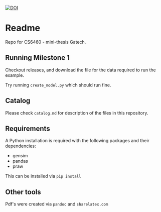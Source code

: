 [![DOI](https://zenodo.org/badge/DOI/10.5281/zenodo.495380.svg)](https://doi.org/10.5281/zenodo.495380)

Readme
======

Repo for CS6460 - mini-thesis Gatech.

Running Milestone 1
-------------------

Checkout releases, and download the file for the data required to run the example.

Try running `create_model.py` which should run fine.

Catalog
-------

Please check `catalog.md` for description of the files in this repository.

Requirements
------------

A Python installation is required with the following packages and their dependencies:

*  gensim
*  pandas
*  praw

This can be installed via `pip install`

Other tools
-----------

Pdf's were created via `pandoc` and `sharelatex.com`
